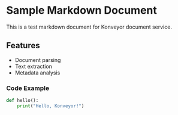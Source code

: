 # Sample Markdown Document

This is a test markdown document for Konveyor document service.

## Features
- Document parsing
- Text extraction
- Metadata analysis

### Code Example
```python
def hello():
    print("Hello, Konveyor!")
```
